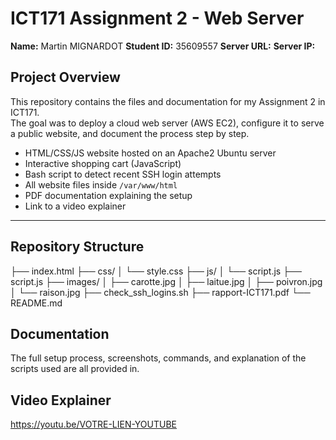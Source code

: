 # ICT171 Assignment 2 - Web Server

**Name:** Martin MIGNARDOT
**Student ID:** 35609557
**Server URL:**
**Server IP:**

## Project Overview

This repository contains the files and documentation for my Assignment 2 in ICT171.  
The goal was to deploy a cloud web server (AWS EC2), configure it to serve a public website, and document the process step by step.

- HTML/CSS/JS website hosted on an Apache2 Ubuntu server
- Interactive shopping cart (JavaScript)
- Bash script to detect recent SSH login attempts
- All website files inside `/var/www/html`
- PDF documentation explaining the setup
- Link to a video explainer

---

## Repository Structure

├── index.html
├── css/
│ └── style.css
├── js/
│ └── script.js
├── script.js
├── images/
│ ├── carotte.jpg
│ ├── laitue.jpg
│ ├── poivron.jpg
│ └── raison.jpg
├── check_ssh_logins.sh
├── rapport-ICT171.pdf
└── README.md

 ## Documentation

 The full setup process, screenshots, commands, and explanation of the scripts used are all provided in.

 ## Video Explainer

  https://youtu.be/VOTRE-LIEN-YOUTUBE
